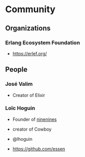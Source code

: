 # Community

## Organizations

### Erlang Ecosystem Foundation

- https://erlef.org/

## People

### José Valim

- Creator of Elixir


### Loïc Hoguin

- Founder of [ninenines](https://ninenines.eu/)
- creator of Cowboy

- @lhoguin
- https://github.com/essen
